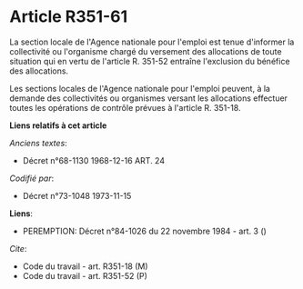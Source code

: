 # Article R351-61

La section locale de l'Agence nationale pour l'emploi est tenue d'informer la collectivité ou l'organisme chargé du versement
des allocations de toute situation qui en vertu de l'article R. 351-52 entraîne l'exclusion du bénéfice des allocations.

Les sections locales de l'Agence nationale pour l'emploi peuvent, à la demande des collectivités ou organismes versant les
allocations effectuer toutes les opérations de contrôle prévues à l'article R. 351-18.

**Liens relatifs à cet article**

_Anciens textes_:

  - Décret n°68-1130 1968-12-16 ART. 24

_Codifié par_:

  - Décret n°73-1048 1973-11-15

**Liens**:

  - PEREMPTION: Décret n°84-1026 du 22 novembre 1984 - art. 3 ()

_Cite_:

  - Code du travail - art. R351-18 (M)
  - Code du travail - art. R351-52 (P)
